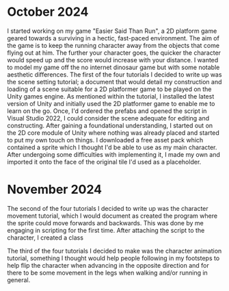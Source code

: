 # October 2024
I started working on my game "Easier Said Than Run", a 2D platform game geared towards a surviving in a hectic, fast-paced environment. The aim of the game is to keep the running character away from the objects that come flying out at him. The further your character goes, the quicker the character would speed up and the score would increase with your distance. I wanted to model my game off the no internet dinosaur game but with some notable aesthetic differences. 
The first of the four tutorials I decided to write up was the scene setting tutorial; a document that would detail my construction and loading of a scene suitable for a 2D platformer game to be played on the Unity games engine. As mentioned within the tutorial, I installed the latest version of Unity and initially used the 2D platformer game to enable me to learn on the go. Once, I'd ordered the prefabs and opened the script in Visual Studio 2022, I could consider the scene adequate for editing and constructing. After gaining a foundational understanding, I started out on the 2D core module of Unity where nothing was already placed and started to put my own touch on things. I downloaded a free asset pack which contained a sprite which I thought I'd be able to use as my main character. After undergoing some difficulties with implementing it, I made my own and imported it onto the face of the original tile I'd used as a placeholder.   

# November 2024
The second of the four tutorials I decided to write up was the character movement tutorial, which I would document as created the program where the sprite could move forwards and backwards. This was done by me engaging in scripting for the first time. After attaching the script to the character, I created a class  


The third of the four tutorials I decided to make was the character animation tutorial, something I thought would help people following in my footsteps to help flip the character when advancing in the opposite direction and for there to be some movement in the legs when walking and/or running in general.
